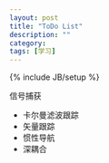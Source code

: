 ```yaml
---
layout: post
title: "ToDo List"
description: ""
category: 
tags: [学习]
---
```

{% include JB/setup %}

信号捕获
	<ul>
	<li>卡尔曼滤波跟踪</li>
	<li>矢量跟踪</li>
	<li>惯性导航</li>
	<li>深耦合</li>
	</ul>
